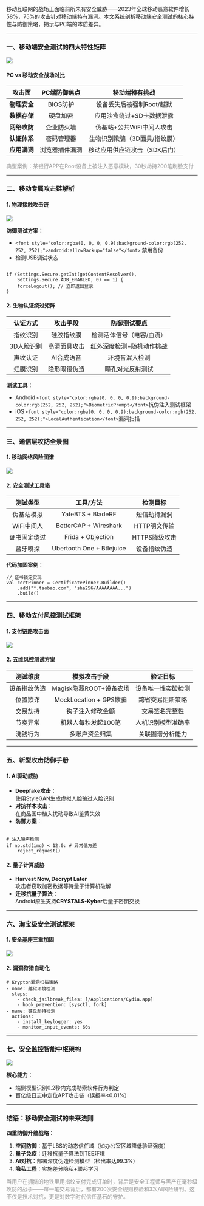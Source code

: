 <font style="color:rgba(0, 0, 0, 0.9);background-color:rgb(252, 252, 252);">移动互联网的战场正面临前所未有安全威胁——2023年全球移动恶意软件增长58%，75%的攻击针对移动端特有漏洞。本文系统剖析移动端安全测试的核心特性与防御策略，揭示与PC端的本质差异。</font>

---

### <font style="color:rgba(0, 0, 0, 0.9);background-color:rgb(252, 252, 252);">一、移动端安全测试的四大特性矩阵</font>
![](https://cdn.nlark.com/yuque/0/2025/png/538409/1751968749141-499c2ca9-8307-4ed6-ae6e-de0a98e653b8.png)

#### <font style="color:rgba(0, 0, 0, 0.9);background-color:rgb(252, 252, 252);">PC vs 移动安全战场对比</font>
| **<font style="color:rgba(0, 0, 0, 0.9);background-color:rgb(252, 252, 252);">攻击面</font>** | **<font style="color:rgba(0, 0, 0, 0.9);background-color:rgb(252, 252, 252);">PC端防御焦点</font>** | **<font style="color:rgba(0, 0, 0, 0.9);background-color:rgb(252, 252, 252);">移动端特有挑战</font>** |
| :---: | :---: | :---: |
| **<font style="color:rgba(0, 0, 0, 0.9);background-color:rgb(252, 252, 252);">物理安全</font>** | <font style="color:rgba(0, 0, 0, 0.9);background-color:rgb(252, 252, 252);">BIOS防护</font> | <font style="color:rgba(0, 0, 0, 0.9);background-color:rgb(252, 252, 252);">设备丢失后被强制Root/越狱</font> |
| **<font style="color:rgba(0, 0, 0, 0.9);background-color:rgb(252, 252, 252);">数据存储</font>** | <font style="color:rgba(0, 0, 0, 0.9);background-color:rgb(252, 252, 252);">硬盘加密</font> | <font style="color:rgba(0, 0, 0, 0.9);background-color:rgb(252, 252, 252);">应用沙盒绕过+SD卡数据泄露</font> |
| **<font style="color:rgba(0, 0, 0, 0.9);background-color:rgb(252, 252, 252);">网络攻防</font>** | <font style="color:rgba(0, 0, 0, 0.9);background-color:rgb(252, 252, 252);">企业防火墙</font> | <font style="color:rgba(0, 0, 0, 0.9);background-color:rgb(252, 252, 252);">伪基站+公共WiFi中间人攻击</font> |
| **<font style="color:rgba(0, 0, 0, 0.9);background-color:rgb(252, 252, 252);">认证体系</font>** | <font style="color:rgba(0, 0, 0, 0.9);background-color:rgb(252, 252, 252);">密码管理器</font> | <font style="color:rgba(0, 0, 0, 0.9);background-color:rgb(252, 252, 252);">生物识别欺骗（3D面具/指纹膜）</font> |
| **<font style="color:rgba(0, 0, 0, 0.9);background-color:rgb(252, 252, 252);">应用漏洞</font>** | <font style="color:rgba(0, 0, 0, 0.9);background-color:rgb(252, 252, 252);">浏览器插件漏洞</font> | <font style="color:rgba(0, 0, 0, 0.9);background-color:rgb(252, 252, 252);">移动应用供应链攻击（SDK后门）</font> |


<font style="color:rgba(0, 0, 0, 0.4);background-color:rgb(252, 252, 252);">典型案例：某银行APP在Root设备上被注入恶意模块，30秒劫持200笔刷脸支付</font>

---

### <font style="color:rgba(0, 0, 0, 0.9);background-color:rgb(252, 252, 252);">二、移动专属攻击链解析</font>
#### <font style="color:rgba(0, 0, 0, 0.9);background-color:rgb(252, 252, 252);">1. 物理接触攻击链</font>
![](https://cdn.nlark.com/yuque/0/2025/png/538409/1751968765855-04e2db1a-657e-4435-9228-2286fe3ea48f.png)

**<font style="color:rgba(0, 0, 0, 0.9);background-color:rgb(252, 252, 252);">防御测试方案</font>**<font style="color:rgba(0, 0, 0, 0.9);background-color:rgb(252, 252, 252);">：</font>

+ `<font style="color:rgba(0, 0, 0, 0.9);background-color:rgb(252, 252, 252);">android:allowBackup="false"</font>`<font style="color:rgba(0, 0, 0, 0.9);background-color:rgb(252, 252, 252);"> </font><font style="color:rgba(0, 0, 0, 0.9);background-color:rgb(252, 252, 252);">禁用备份</font>
+ <font style="color:rgba(0, 0, 0, 0.9);background-color:rgb(252, 252, 252);">检测USB调试状态</font>

```plain

if (Settings.Secure.getInt(getContentResolver(), 
    Settings.Secure.ADB_ENABLED, 0) == 1) {
    forceLogout(); // 立即退出登录
}
```

#### <font style="color:rgba(0, 0, 0, 0.9);background-color:rgb(252, 252, 252);">2. 生物认证绕过矩阵</font>
| **<font style="color:rgba(0, 0, 0, 0.9);background-color:rgb(252, 252, 252);">认证方式</font>** | **<font style="color:rgba(0, 0, 0, 0.9);background-color:rgb(252, 252, 252);">攻击手段</font>** | **<font style="color:rgba(0, 0, 0, 0.9);background-color:rgb(252, 252, 252);">防御测试要点</font>** |
| :---: | :---: | :---: |
| <font style="color:rgba(0, 0, 0, 0.9);background-color:rgb(252, 252, 252);">指纹识别</font> | <font style="color:rgba(0, 0, 0, 0.9);background-color:rgb(252, 252, 252);">硅胶指纹膜</font> | <font style="color:rgba(0, 0, 0, 0.9);background-color:rgb(252, 252, 252);">检测活体信号（电容/血流）</font> |
| <font style="color:rgba(0, 0, 0, 0.9);background-color:rgb(252, 252, 252);">3D人脸识别</font> | <font style="color:rgba(0, 0, 0, 0.9);background-color:rgb(252, 252, 252);">高清面具攻击</font> | <font style="color:rgba(0, 0, 0, 0.9);background-color:rgb(252, 252, 252);">红外深度检测+随机动作挑战</font> |
| <font style="color:rgba(0, 0, 0, 0.9);background-color:rgb(252, 252, 252);">声纹认证</font> | <font style="color:rgba(0, 0, 0, 0.9);background-color:rgb(252, 252, 252);">AI合成语音</font> | <font style="color:rgba(0, 0, 0, 0.9);background-color:rgb(252, 252, 252);">环境音混入检测</font> |
| <font style="color:rgba(0, 0, 0, 0.9);background-color:rgb(252, 252, 252);">虹膜识别</font> | <font style="color:rgba(0, 0, 0, 0.9);background-color:rgb(252, 252, 252);">隐形眼镜伪造</font> | <font style="color:rgba(0, 0, 0, 0.9);background-color:rgb(252, 252, 252);">瞳孔对光反射测试</font> |


**<font style="color:rgba(0, 0, 0, 0.9);background-color:rgb(252, 252, 252);">测试工具</font>**<font style="color:rgba(0, 0, 0, 0.9);background-color:rgb(252, 252, 252);">：</font>

+ <font style="color:rgba(0, 0, 0, 0.9);background-color:rgb(252, 252, 252);">Android</font><font style="color:rgba(0, 0, 0, 0.9);background-color:rgb(252, 252, 252);"> </font>`<font style="color:rgba(0, 0, 0, 0.9);background-color:rgb(252, 252, 252);">BiometricPrompt</font>`<font style="color:rgba(0, 0, 0, 0.9);background-color:rgb(252, 252, 252);">抗伪注入测试框架</font>
+ <font style="color:rgba(0, 0, 0, 0.9);background-color:rgb(252, 252, 252);">iOS</font><font style="color:rgba(0, 0, 0, 0.9);background-color:rgb(252, 252, 252);"> </font>`<font style="color:rgba(0, 0, 0, 0.9);background-color:rgb(252, 252, 252);">LocalAuthentication</font>`<font style="color:rgba(0, 0, 0, 0.9);background-color:rgb(252, 252, 252);">漏洞扫描</font>

---

### <font style="color:rgba(0, 0, 0, 0.9);background-color:rgb(252, 252, 252);">三、通信层攻防全景图</font>
#### <font style="color:rgba(0, 0, 0, 0.9);background-color:rgb(252, 252, 252);">1. 移动网络风险图谱</font>
![](https://cdn.nlark.com/yuque/0/2025/png/538409/1751968804862-22f27889-39af-48c2-9808-a3e6dcbabc65.png)

#### <font style="color:rgba(0, 0, 0, 0.9);background-color:rgb(252, 252, 252);">2. 安全测试工具箱</font>
| **<font style="color:rgba(0, 0, 0, 0.9);background-color:rgb(252, 252, 252);">测试类型</font>** | **<font style="color:rgba(0, 0, 0, 0.9);background-color:rgb(252, 252, 252);">工具/方法</font>** | **<font style="color:rgba(0, 0, 0, 0.9);background-color:rgb(252, 252, 252);">检测目标</font>** |
| :---: | :---: | :---: |
| <font style="color:rgba(0, 0, 0, 0.9);background-color:rgb(252, 252, 252);">伪基站模拟</font> | <font style="color:rgba(0, 0, 0, 0.9);background-color:rgb(252, 252, 252);">YateBTS + BladeRF</font> | <font style="color:rgba(0, 0, 0, 0.9);background-color:rgb(252, 252, 252);">短信劫持漏洞</font> |
| <font style="color:rgba(0, 0, 0, 0.9);background-color:rgb(252, 252, 252);">WiFi中间人</font> | <font style="color:rgba(0, 0, 0, 0.9);background-color:rgb(252, 252, 252);">BetterCAP + Wireshark</font> | <font style="color:rgba(0, 0, 0, 0.9);background-color:rgb(252, 252, 252);">HTTP明文传输</font> |
| <font style="color:rgba(0, 0, 0, 0.9);background-color:rgb(252, 252, 252);">证书固定绕过</font> | <font style="color:rgba(0, 0, 0, 0.9);background-color:rgb(252, 252, 252);">Frida + Objection</font> | <font style="color:rgba(0, 0, 0, 0.9);background-color:rgb(252, 252, 252);">HTTPS降级攻击</font> |
| <font style="color:rgba(0, 0, 0, 0.9);background-color:rgb(252, 252, 252);">蓝牙嗅探</font> | <font style="color:rgba(0, 0, 0, 0.9);background-color:rgb(252, 252, 252);">Ubertooth One + Btlejuice</font> | <font style="color:rgba(0, 0, 0, 0.9);background-color:rgb(252, 252, 252);">设备指纹伪造</font> |


**<font style="color:rgba(0, 0, 0, 0.9);background-color:rgb(252, 252, 252);">代码加固案例</font>**<font style="color:rgba(0, 0, 0, 0.9);background-color:rgb(252, 252, 252);">：</font>

```plain
// 证书锁定实现
val certPinner = CertificatePinner.Builder()
    .add("*.taobao.com", "sha256/AAAAAAAA...")
    .build()
```

---

### <font style="color:rgba(0, 0, 0, 0.9);background-color:rgb(252, 252, 252);">四、移动支付风控测试框架</font>
#### <font style="color:rgba(0, 0, 0, 0.9);background-color:rgb(252, 252, 252);">1. 支付链路攻击面</font>
![](https://cdn.nlark.com/yuque/0/2025/png/538409/1751968827450-9318518c-a84e-48f0-81f4-9ed5e344f725.png)

#### <font style="color:rgba(0, 0, 0, 0.9);background-color:rgb(252, 252, 252);">2. 五维风控测试方案</font>
| **<font style="color:rgba(0, 0, 0, 0.9);background-color:rgb(252, 252, 252);">测试维度</font>** | **<font style="color:rgba(0, 0, 0, 0.9);background-color:rgb(252, 252, 252);">模拟攻击手段</font>** | **<font style="color:rgba(0, 0, 0, 0.9);background-color:rgb(252, 252, 252);">验证目标</font>** |
| :---: | :---: | :---: |
| <font style="color:rgba(0, 0, 0, 0.9);background-color:rgb(252, 252, 252);">设备指纹伪造</font> | <font style="color:rgba(0, 0, 0, 0.9);background-color:rgb(252, 252, 252);">Magisk隐藏ROOT+设备农场</font> | <font style="color:rgba(0, 0, 0, 0.9);background-color:rgb(252, 252, 252);">设备唯一性突破检测</font> |
| <font style="color:rgba(0, 0, 0, 0.9);background-color:rgb(252, 252, 252);">位置欺诈</font> | <font style="color:rgba(0, 0, 0, 0.9);background-color:rgb(252, 252, 252);">MockLocation + GPS欺骗</font> | <font style="color:rgba(0, 0, 0, 0.9);background-color:rgb(252, 252, 252);">跨省交易阻断策略</font> |
| <font style="color:rgba(0, 0, 0, 0.9);background-color:rgb(252, 252, 252);">交易劫持</font> | <font style="color:rgba(0, 0, 0, 0.9);background-color:rgb(252, 252, 252);">钩子注入修改金额</font> | <font style="color:rgba(0, 0, 0, 0.9);background-color:rgb(252, 252, 252);">交易签名完整性</font> |
| <font style="color:rgba(0, 0, 0, 0.9);background-color:rgb(252, 252, 252);">节奏异常</font> | <font style="color:rgba(0, 0, 0, 0.9);background-color:rgb(252, 252, 252);">机器人每秒发起100笔</font> | <font style="color:rgba(0, 0, 0, 0.9);background-color:rgb(252, 252, 252);">人机识别模型准确率</font> |
| <font style="color:rgba(0, 0, 0, 0.9);background-color:rgb(252, 252, 252);">洗钱行为</font> | <font style="color:rgba(0, 0, 0, 0.9);background-color:rgb(252, 252, 252);">多账户资金归集</font> | <font style="color:rgba(0, 0, 0, 0.9);background-color:rgb(252, 252, 252);">关联图谱分析能力</font> |


---

### <font style="color:rgba(0, 0, 0, 0.9);background-color:rgb(252, 252, 252);">五、新型攻击防御手册</font>
#### <font style="color:rgba(0, 0, 0, 0.9);background-color:rgb(252, 252, 252);">1. AI驱动威胁</font>
+ **<font style="color:rgba(0, 0, 0, 0.9);background-color:rgb(252, 252, 252);">Deepfake攻击</font>**<font style="color:rgba(0, 0, 0, 0.9);background-color:rgb(252, 252, 252);">：  
</font><font style="color:rgba(0, 0, 0, 0.9);background-color:rgb(252, 252, 252);">使用StyleGAN生成虚拟人脸骗过人脸识别</font>
+ **<font style="color:rgba(0, 0, 0, 0.9);background-color:rgb(252, 252, 252);">对抗样本攻击</font>**<font style="color:rgba(0, 0, 0, 0.9);background-color:rgb(252, 252, 252);">：  
</font><font style="color:rgba(0, 0, 0, 0.9);background-color:rgb(252, 252, 252);">在商品图中植入扰动导致AI鉴黄失效</font>
+ **<font style="color:rgba(0, 0, 0, 0.9);background-color:rgb(252, 252, 252);">防御方案</font>**<font style="color:rgba(0, 0, 0, 0.9);background-color:rgb(252, 252, 252);">：</font>

```plain

# 注入噪声检测
if np.std(img) < 12.0: # 异常低方差
    reject_request()
```

#### <font style="color:rgba(0, 0, 0, 0.9);background-color:rgb(252, 252, 252);">2. 量子计算威胁</font>
+ **<font style="color:rgba(0, 0, 0, 0.9);background-color:rgb(252, 252, 252);">Harvest Now, Decrypt Later</font>**<font style="color:rgba(0, 0, 0, 0.9);background-color:rgb(252, 252, 252);">  
</font><font style="color:rgba(0, 0, 0, 0.9);background-color:rgb(252, 252, 252);">攻击者窃取加密数据等待量子计算机破解</font>
+ **<font style="color:rgba(0, 0, 0, 0.9);background-color:rgb(252, 252, 252);">迁移抗量子算法</font>**<font style="color:rgba(0, 0, 0, 0.9);background-color:rgb(252, 252, 252);">：  
</font><font style="color:rgba(0, 0, 0, 0.9);background-color:rgb(252, 252, 252);">Android原生支持</font>**<font style="color:rgba(0, 0, 0, 0.9);background-color:rgb(252, 252, 252);">CRYSTALS-Kyber</font>**<font style="color:rgba(0, 0, 0, 0.9);background-color:rgb(252, 252, 252);">后量子密钥交换</font>

---

### <font style="color:rgba(0, 0, 0, 0.9);background-color:rgb(252, 252, 252);">六、淘宝级安全测试框架</font>
#### <font style="color:rgba(0, 0, 0, 0.9);background-color:rgb(252, 252, 252);">1. 安全基座三重加固</font>
![](https://cdn.nlark.com/yuque/0/2025/png/538409/1751968909020-c441b17a-6498-4aad-83f7-d0a386c1f178.png)

#### <font style="color:rgba(0, 0, 0, 0.9);background-color:rgb(252, 252, 252);">2. 漏洞狩猎自动化</font>
```plain
# Krypton漏洞扫描策略
- name: 越狱环境检测
  steps:
    - check_jailbreak_files: [/Applications/Cydia.app]
    - hook_prevention: [sysctl, fork]
- name: 键盘劫持检测
  actions:
    - install_keylogger: yes
    - monitor_input_events: 60s
```

---

### <font style="color:rgba(0, 0, 0, 0.9);background-color:rgb(252, 252, 252);">七、安全监控智能中枢架构</font>
![](https://cdn.nlark.com/yuque/0/2025/png/538409/1751968920464-bc89f016-3374-4cc5-bd55-fc441595b409.png)

**<font style="color:rgba(0, 0, 0, 0.9);background-color:rgb(252, 252, 252);">核心能力</font>**<font style="color:rgba(0, 0, 0, 0.9);background-color:rgb(252, 252, 252);">：</font>

+ <font style="color:rgba(0, 0, 0, 0.9);background-color:rgb(252, 252, 252);">端侧模型识别0.2秒内完成勒索软件行为判定</font>
+ <font style="color:rgba(0, 0, 0, 0.9);background-color:rgb(252, 252, 252);">百亿级日志中定位APT攻击链（误报率<0.01%）</font>

---

### <font style="color:rgba(0, 0, 0, 0.9);background-color:rgb(252, 252, 252);">结语：移动安全测试的未来法则</font>
**<font style="color:rgba(0, 0, 0, 0.9);background-color:rgb(252, 252, 252);">四重防御升维战略</font>**<font style="color:rgba(0, 0, 0, 0.9);background-color:rgb(252, 252, 252);">：</font>

1. **<font style="color:rgba(0, 0, 0, 0.9);background-color:rgb(252, 252, 252);">空间防御</font>**<font style="color:rgba(0, 0, 0, 0.9);background-color:rgb(252, 252, 252);">：基于LBS的动态信任域（如办公室区域降低验证强度）</font>
2. **<font style="color:rgba(0, 0, 0, 0.9);background-color:rgb(252, 252, 252);">量子免疫</font>**<font style="color:rgba(0, 0, 0, 0.9);background-color:rgb(252, 252, 252);">：迁移抗量子算法到TEE环境</font>
3. **<font style="color:rgba(0, 0, 0, 0.9);background-color:rgb(252, 252, 252);">AI对抗</font>**<font style="color:rgba(0, 0, 0, 0.9);background-color:rgb(252, 252, 252);">：部署深度伪造检测模型（检出率达99.3%）</font>
4. **<font style="color:rgba(0, 0, 0, 0.9);background-color:rgb(252, 252, 252);">隐私工程</font>**<font style="color:rgba(0, 0, 0, 0.9);background-color:rgb(252, 252, 252);">：实施差分隐私+联邦学习</font>

<font style="color:rgba(0, 0, 0, 0.4);background-color:rgb(252, 252, 252);">当用户在拥挤的地铁里用指纹支付完成订单时，背后是安全工程师与黑产在毫秒级攻防的战争——每一笔交易背后，都有200次安全规则校验和3次AI风险研判。这不仅是技术对抗，更是对数字时代信任基石的守护。</font>

